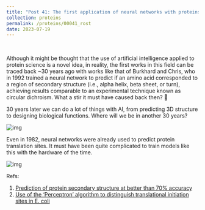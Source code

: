 ```yaml
---
title: "Post 41: The first application of neural networks with proteins 📄"
collection: proteins
permalink: /proteins/00041_rost
date: 2023-07-19
---
```


&nbsp;

Although it might be thought that the use of artificial intelligence applied to protein science is a novel idea, in reality, the first works in this field can be traced back ~30 years ago with works like that of Burkhard and Chris, who in 1992 trained a neural network to predict if an amino acid corresponded to a region of secondary structure (i.e., alpha helix, beta sheet, or turn), achieving results comparable to an experimental technique known as circular dichroism. What a stir it must have caused back then? 🤔

30 years later we can do a lot of things with AI, from predicting 3D structure to designing biological functions. Where will we be in another 30 years?


![img](/images/proteins/00041_rost.jpg)


Even in 1982, neural networks were already used to predict protein translation sites. It must have been quite complicated to train models like this with the hardware of the time.

![img](/images/proteins/perceptron.png)

Refs:
1. [Prediction of protein secondary structure at better than 70% accuracy](https://pubmed.ncbi.nlm.nih.gov/8345525/)
2. [Use of the ‘Perceptron’ algorithm to distinguish translational initiation sites in E. coli](https://academic.oup.com/nar/article-abstract/10/9/2997/2385097)


